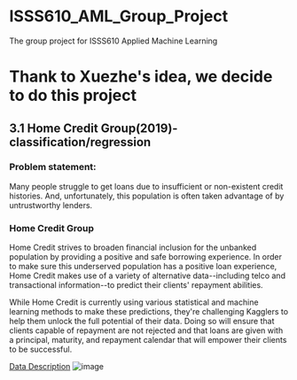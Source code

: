 # ISSS610_AML_Group_Project
The group project for ISSS610 Applied Machine Learning
# Thank to Xuezhe's idea, we decide to do this project
## 3.1 Home Credit Group(2019)-classification/regression
### Problem statement:
Many people struggle to get loans due to insufficient or non-existent credit histories. And, unfortunately, this population is often taken advantage of by untrustworthy lenders.

### Home Credit Group

Home Credit strives to broaden financial inclusion for the unbanked population by providing a positive and safe borrowing experience. In order to make sure this underserved population has a positive loan experience, Home Credit makes use of a variety of alternative data--including telco and transactional information--to predict their clients' repayment abilities.

While Home Credit is currently using various statistical and machine learning methods to make these predictions, they're challenging Kagglers to help them unlock the full potential of their data. Doing so will ensure that clients capable of repayment are not rejected and that loans are given with a principal, maturity, and repayment calendar that will empower their clients to be successful.

[Data Description](https://www.kaggle.com/c/home-credit-default-risk/overview)
![image](https://user-images.githubusercontent.com/44923423/150918954-1c6df444-bb94-4b2e-b7cb-1180540578a7.png)
